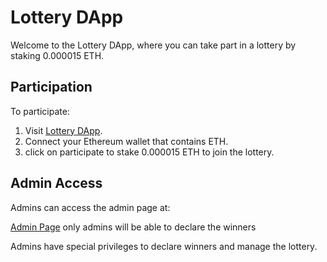 # Lottery DApp

Welcome to the Lottery DApp, where you can take part in a lottery by staking 0.000015 ETH.

## Participation

To participate:

1. Visit [Lottery DApp](https://lottery-dapp-liart-ten.vercel.app/).
2. Connect your Ethereum wallet that contains ETH.
3. click on participate to stake 0.000015 ETH to join the lottery.

## Admin Access

Admins can access the admin page at:

[Admin Page](https://lottery-dapp-liart-ten.vercel.app/admin)
only admins will be able to declare the winners

Admins have special privileges to declare winners and manage the lottery.
